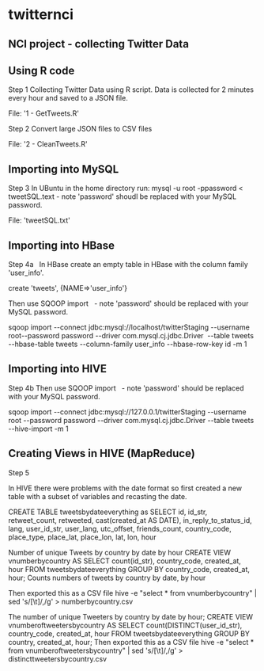 # twitternci
NCI project - collecting Twitter Data
---------------------------------------------------------------------------------


Using R code
---------------------------------------------------------------------------------
Step 1
  Collecting Twitter Data using R script.
  Data is collected for 2 minutes every hour and saved to a JSON file.
  
  File: '1 - GetTweets.R'

Step 2
  Convert large JSON files to CSV files
  
  File: '2 - CleanTweets.R'

Importing into MySQL
---------------------------------------------------------------------------------
Step 3 
  In UBuntu in the home directory run:
  mysql -u root -ppassword < tweetSQL.text - note 'password' shoudl be replaced with your MySQL password.
  
File: 'tweetSQL.txt'


Importing into HBase
---------------------------------------------------------------------------------
Step 4a
   In HBase create an empty table in HBase with the column family 'user_info'.
   
   create 'tweets', {NAME=>'user_info'}
   
   Then use SQOOP import
   - note 'password' should be replaced with your MySQL password.
  
sqoop import --connect jdbc:mysql://localhost/twitterStaging
--username root--password password --driver com.mysql.cj.jdbc.Driver  --table tweets --hbase-table tweets
--column-family user_info --hbase-row-key id -m 1


Importing into HIVE
---------------------------------------------------------------------------------
Step 4b
Then use SQOOP import   - note 'password' should be replaced with your MySQL password.

sqoop import --connect jdbc:mysql://127.0.0.1/twitterStaging
--username root --password password
--driver com.mysql.cj.jdbc.Driver --table tweets --hive-import -m 1

Creating Views in HIVE (MapReduce)
---------------------------------------------------------------------------------
Step 5

In HIVE there were problems with the date format so first created a new table with a subset of variables and recasting the date.

CREATE TABLE tweetsbydateeverything as SELECT id, id_str, retweet_count, retweeted, cast(created_at AS DATE), in_reply_to_status_id, lang, user_id_str, user_lang, utc_offset, friends_count, country_code, place_type, place_lat, place_lon, lat, lon, hour

Number of unique Tweets by country by date by hour
CREATE VIEW vnumberbycountry AS SELECT count(id_str), country_code, created_at, hour FROM tweetsbydateeverything GROUP BY country_code, created_at, hour;
Counts numbers of tweets by country by date, by hour 

Then exported this as a CSV file
hive -e "select * from vnumberbycountry" | sed 's/[\t]/,/g' > numberbycountry.csv

The number of unique Tweeters by country by date by hour;
CREATE VIEW vnumberoftweetersbycountry AS SELECT count(DISTINCT(user_id_str), country_code, created_at, hour FROM tweetsbydateeverything GROUP BY country, created_at, hour;
Then exported this as a CSV file
hive -e "select * from vnumberoftweetersbycountry" | sed 's/[\t]/,/g' > distincttweetersbycountry.csv



